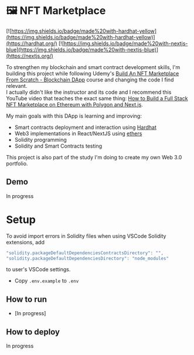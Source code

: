 # 🖼️ NFT Marketplace 

[![https://img.shields.io/badge/made%20with-hardhat-yellow](https://img.shields.io/badge/made%20with-hardhat-yellow)](https://hardhat.org/)
[![https://img.shields.io/badge/made%20with-nextjs-blue](https://img.shields.io/badge/made%20with-nextjs-blue)](https://nextjs.org/)


To strengthen my blockchain and smart contract development skills, I'm building this project while following Udemy's [Build An NFT Marketplace From Scratch - Blockchain DApp](https://www.udemy.com/course/build-an-nft-marketplace-from-scratch-blockchain-dapp/) course and changing the code I find relevant.  
I actually didn't like the instructor and its code and I recommend this YouTube video that teaches the exact same thing: [How to Build a Full Stack NFT Marketplace on Ethereum with Polygon and Next.js](https://www.youtube.com/watch?v=GKJBEEXUha0).  

My main goals with this DApp is learning and improving:
- Smart contracts deployment and interaction using [Hardhat](https://hardhat.org/)
- Web3 implementations in React/NextJS using [ethers](https://docs.ethers.io/v5/)
- Solidity programming
- Solidity and Smart Contracts testing

This project is also part of the study I'm doing to create my own Web 3.0 portfolio.

## Demo
In progress

# Setup

To avoid import errors in Solidity files when using VSCode Solidity extensions, add
```js
"solidity.packageDefaultDependenciesContractsDirectory": "",
"solidity.packageDefaultDependenciesDirectory": "node_modules"
```
to user's VSCode settings.

* Copy `.env.example` to `.env`


## How to run

* [In progress]

## How to deploy
In progress


